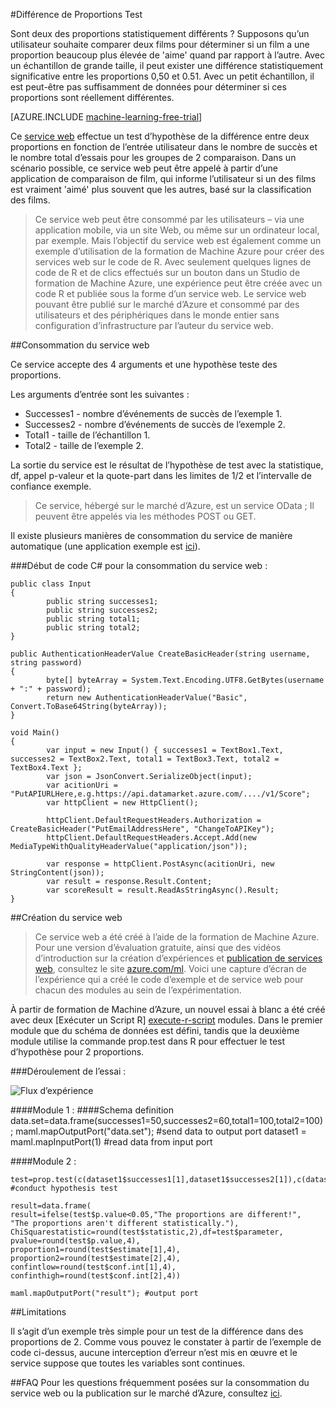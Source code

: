 <properties 
    pageTitle="Différence de Proportions Test | Microsoft Azure" 
    description="Différence de Proportions Test" 
    services="machine-learning" 
    documentationCenter="" 
    authors="aniedea" 
    manager="jhubbard" 
    editor="cgronlun"/>

<tags 
    ms.service="machine-learning" 
    ms.workload="data-services" 
    ms.tgt_pltfrm="na" 
    ms.devlang="na" 
    ms.topic="article" 
    ms.date="09/12/2016" 
    ms.author="aniedea"/> 


#<a name="difference-in-proportions-test"></a>Différence de Proportions Test


Sont deux des proportions statistiquement différents ? Supposons qu’un utilisateur souhaite comparer deux films pour déterminer si un film a une proportion beaucoup plus élevée de 'aime' quand par rapport à l’autre. Avec un échantillon de grande taille, il peut exister une différence statistiquement significative entre les proportions 0,50 et 0.51. Avec un petit échantillon, il est peut-être pas suffisamment de données pour déterminer si ces proportions sont réellement différentes. 


[AZURE.INCLUDE [machine-learning-free-trial](../../includes/machine-learning-free-trial.md)]

Ce [service web]( https://datamarket.azure.com/dataset/aml_labs/prop_test) effectue un test d’hypothèse de la différence entre deux proportions en fonction de l’entrée utilisateur dans le nombre de succès et le nombre total d’essais pour les groupes de 2 comparaison. Dans un scénario possible, ce service web peut être appelé à partir d’une application de comparaison de film, qui informe l’utilisateur si un des films est vraiment 'aimé' plus souvent que les autres, basé sur la classification des films.

>Ce service web peut être consommé par les utilisateurs – via une application mobile, via un site Web, ou même sur un ordinateur local, par exemple. Mais l’objectif du service web est également comme un exemple d’utilisation de la formation de Machine Azure pour créer des services web sur le code de R. Avec seulement quelques lignes de code de R et de clics effectués sur un bouton dans un Studio de formation de Machine Azure, une expérience peut être créée avec un code R et publiée sous la forme d’un service web. Le service web pouvant être publié sur le marché d’Azure et consommé par des utilisateurs et des périphériques dans le monde entier sans configuration d’infrastructure par l’auteur du service web.


##<a name="consumption-of-web-service"></a>Consommation du service web

Ce service accepte des 4 arguments et une hypothèse teste des proportions.

Les arguments d’entrée sont les suivantes :

* Successes1 - nombre d’événements de succès de l’exemple 1.
* Successes2 - nombre d’événements de succès de l’exemple 2.
* Total1 - taille de l’échantillon 1.
* Total2 - taille de l’exemple 2.

La sortie du service est le résultat de l’hypothèse de test avec la statistique, df, appel p-valeur et la quote-part dans les limites de 1/2 et l’intervalle de confiance exemple.

>Ce service, hébergé sur le marché d’Azure, est un service OData ; Il peuvent être appelés via les méthodes POST ou GET. 

Il existe plusieurs manières de consommation du service de manière automatique (une application exemple est [ici](http://microsoftazuremachinelearning.azurewebsites.net/DifferenceInProportionsTest.aspx )).

###<a name="starting-c-code-for-web-service-consumption"></a>Début de code C# pour la consommation du service web :

    public class Input
    {
            public string successes1;
            public string successes2;
            public string total1;
            public string total2;
    }
    
    public AuthenticationHeaderValue CreateBasicHeader(string username, string password)
    {
            byte[] byteArray = System.Text.Encoding.UTF8.GetBytes(username + ":" + password);
            return new AuthenticationHeaderValue("Basic", Convert.ToBase64String(byteArray));
    }

    void Main()
    {
            var input = new Input() { successes1 = TextBox1.Text, successes2 = TextBox2.Text, total1 = TextBox3.Text, total2 = TextBox4.Text };
            var json = JsonConvert.SerializeObject(input);
            var acitionUri = "PutAPIURLHere,e.g.https://api.datamarket.azure.com/..../v1/Score";
            var httpClient = new HttpClient();
    
            httpClient.DefaultRequestHeaders.Authorization = CreateBasicHeader("PutEmailAddressHere", "ChangeToAPIKey");
            httpClient.DefaultRequestHeaders.Accept.Add(new MediaTypeWithQualityHeaderValue("application/json"));
    
            var response = httpClient.PostAsync(acitionUri, new StringContent(json));
            var result = response.Result.Content;
            var scoreResult = result.ReadAsStringAsync().Result;
    }


##<a name="creation-of-web-service"></a>Création du service web

>Ce service web a été créé à l’aide de la formation de Machine Azure. Pour une version d’évaluation gratuite, ainsi que des vidéos d’introduction sur la création d’expériences et [publication de services web](machine-learning-publish-a-machine-learning-web-service.md), consultez le site [azure.com/ml](http://azure.com/ml). Voici une capture d’écran de l’expérience qui a créé le code d’exemple et de service web pour chacun des modules au sein de l’expérimentation.

À partir de formation de Machine d’Azure, un nouvel essai à blanc a été créé avec deux [Exécuter un Script R] [ execute-r-script] modules. Dans le premier module que du schéma de données est défini, tandis que la deuxième module utilise la commande prop.test dans R pour effectuer le test d’hypothèse pour 2 proportions. 


###<a name="experiment-flow"></a>Déroulement de l’essai :

![Flux d’expérience][2]


####<a name="module-1"></a>Module 1 :
    ####Schema definition  
    data.set=data.frame(successes1=50,successes2=60,total1=100,total2=100);
    maml.mapOutputPort("data.set"); #send data to output port
    dataset1 = maml.mapInputPort(1) #read data from input port
    

####<a name="module-2"></a>Module 2 :

    test=prop.test(c(dataset1$successes1[1],dataset1$successes2[1]),c(dataset1$total1[1],dataset1$total2[1])) #conduct hypothesis test

    result=data.frame(
    result=ifelse(test$p.value<0.05,"The proportions are different!",
    "The proportions aren't different statistically."),
    ChiSquarestatistic=round(test$statistic,2),df=test$parameter,
    pvalue=round(test$p.value,4),
    proportion1=round(test$estimate[1],4),
    proportion2=round(test$estimate[2],4),
    confintlow=round(test$conf.int[1],4),
    confinthigh=round(test$conf.int[2],4)) 

    maml.mapOutputPort("result"); #output port
    

##<a name="limitations"></a>Limitations 

Il s’agit d’un exemple très simple pour un test de la différence dans des proportions de 2. Comme vous pouvez le constater à partir de l’exemple de code ci-dessus, aucune interception d’erreur n’est mis en œuvre et le service suppose que toutes les variables sont continues.

##<a name="faq"></a>FAQ
Pour les questions fréquemment posées sur la consommation du service web ou la publication sur le marché d’Azure, consultez [ici](machine-learning-marketplace-faq.md).

[1]: ./media/machine-learning-r-csharp-difference-in-two-proportions/hyptest-img1.png
[2]: ./media/machine-learning-r-csharp-difference-in-two-proportions/hyptest-img2.png


<!-- Module References -->
[execute-r-script]: https://msdn.microsoft.com/library/azure/30806023-392b-42e0-94d6-6b775a6e0fd5/
 
